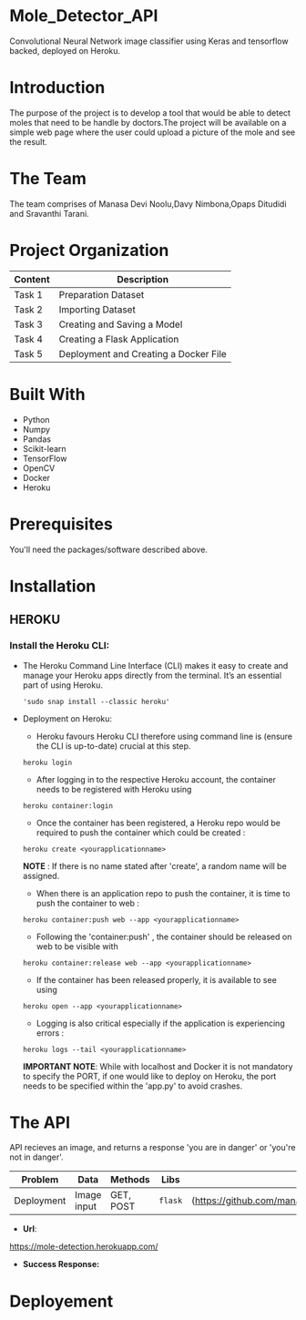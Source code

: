 # Mole_Detector_API
Convolutional Neural Network image classifier using Keras and tensorflow backed, deployed on Heroku.

# Introduction
The purpose of the project is to develop a tool that would be able to detect moles that need to be handle by doctors.The project will be available on a simple web page where the user could upload a picture of the mole and see the result.

# The Team
The team comprises of Manasa Devi Noolu,Davy Nimbona,Opaps Ditudidi and Sravanthi Tarani.

# Project Organization
| Content	| Description |
|-------- | -------------|
| Task 1	| Preparation Dataset |
| Task 2	| Importing Dataset |
| Task 3	| Creating and Saving a Model |
| Task 4	| Creating a Flask Application |
| Task 5	| Deployment and Creating a Docker File |

# Built With

* Python
* Numpy
* Pandas
* Scikit-learn
* TensorFlow
* OpenCV
* Docker
* Heroku

# Prerequisites
You'll need the packages/software described above.

# Installation

  ## HEROKU
   ### Install the Heroku CLI:
   * The Heroku Command Line Interface (CLI) makes it easy to create and manage your Heroku apps directly from the terminal.       It’s an essential part of using Heroku.
      ```
     'sudo snap install --classic heroku'
      ```
   * Deployment on Heroku:
      * Heroku favours Heroku CLI therefore using command line is (ensure the CLI is up-to-date) crucial at this step.
      ```
      heroku login
      ```
      * After logging in to the respective Heroku account, the container needs to be registered with Heroku using
      ```
      heroku container:login
      ```
      * Once the container has been registered, a Heroku repo would be required to push the container which could be created :
      ```
      heroku create <yourapplicationname>
      ```
      **NOTE** : If there is no name stated after 'create', a random name will be assigned.
      * When there is an application repo to push the container, it is time to push the container to web :
      ```
      heroku container:push web --app <yourapplicationname>
      ```
      
      * Following the 'container:push' , the container should be released on web to be visible with
      ```
      heroku container:release web --app <yourapplicationname>
      ```
      * If the container has been released properly, it is available to see using
      ```
      heroku open --app <yourapplicationname>
      ```
      * Logging is also critical especially if the application is experiencing errors :
      ```
      heroku logs --tail <yourapplicationname>
      ```
      **IMPORTANT NOTE**: While with localhost and Docker it is not mandatory to specify the PORT, if one would like to deploy on Heroku, the port needs to be specified within the 'app.py' to avoid crashes.
      

# The API

API recieves an image, and returns a response 'you are in danger' or 'you're not in danger'.

| Problem |	Data	| Methods |	Libs | Link |
|---------|-------|---------|------|------|
|Deployment|	Image input|GET, POST	|```flask```|(https://github.com/manasanoolu7/Mole_Detection_Project/blob/main/app.py) |

* **Url**:

https://mole-detection.herokuapp.com/


* **Success Response:**

# Deployement



 

